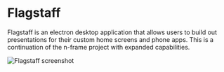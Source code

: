 # Flagstaff

Flagstaff is an electron desktop application that allows users to build out presentations for their custom home screens and phone apps. This is a continuation of the n-frame project with expanded capabilities.

![Flagstaff screenshot](https://i.ibb.co/sgrrpXJ/Flaggstaff-screenshot.png)
